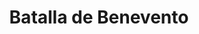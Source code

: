 ﻿---
title: "Batalla de Benevento"
permalink: periodes_180.html
layout: periode
dataInici: -275
sidebar: periodes
pares:
  - 157:
    title: "Guerras Pírricas"
    dataInici: "(-280)"
    dataFi: "(-275)"

fills:
jocsPrincipals:
jocsEscenaris:
jocsEpoca:
  - title: "SPQR"
    bggId: 21551
    escenari: "Beneventum"

  - title: "Men at Arms"
    bggId: 8327
    escenari: "Beneventum"

  - title: "SPQR"
    bggId: 1444
    escenari: "Beneventum"
    dataInici: 
    dataFi: 

  - title: "Commands and Colors: Ancients"
    bggId: 14105
    escenari: "Beneventum"
    dataInici: 
    dataFi: 

jocsEpocaEscenaris:
---
